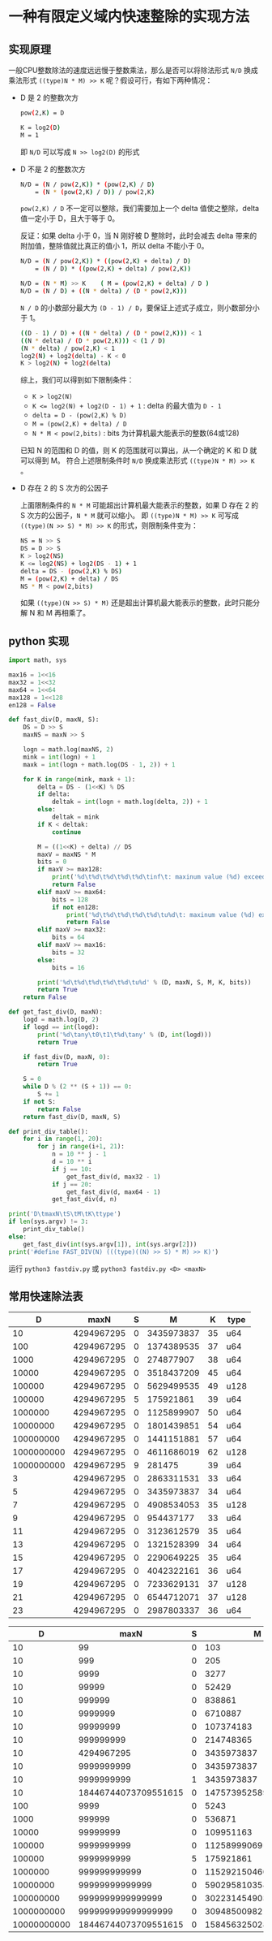 # 一种有限定义域内快速整除的实现方法

## 实现原理

一般CPU整数除法的速度远远慢于整数乘法，那么是否可以将除法形式 `N/D` 换成乘法形式 `((type)N * M) >> K` 呢？假设可行，有如下两种情况：

* D 是 2 的整数次方

    ```sh
    pow(2,K) = D

    K = log2(D)
    M = 1
    ```

    即 `N/D` 可以写成 `N >> log2(D)` 的形式

* D 不是 2 的整数次方

    ```sh
    N/D = (N / pow(2,K)) * (pow(2,K) / D)
        = (N * (pow(2,K) / D)) / pow(2,K)
    ```

    `pow(2,K) / D` 不一定可以整除，我们需要加上一个 delta 值使之整除，delta 值一定小于 D，且大于等于 0。

    反证：如果 delta 小于 0，当 N 刚好被 D 整除时，此时会减去 delta 带来的附加值，整除值就比真正的值小 1，所以 delta 不能小于 0。

    ```sh
    N/D = (N / pow(2,K)) * ((pow(2,K) + delta) / D)
        = (N / D) * ((pow(2,K) + delta) / pow(2,K))

    N/D = (N * M) >> K    ( M = (pow(2,K) + delta) / D )
    N/D = (N / D) + ((N * delta) / (D * pow(2,K)))
    ```

    `N / D` 的小数部分最大为 `(D - 1) / D`，要保证上述式子成立，则小数部分小于 1。

    ```sh
    ((D - 1) / D) + ((N * delta) / (D * pow(2,K))) < 1
    ((N * delta) / (D * pow(2,K))) < (1 / D)
    (N * delta) / pow(2,K) < 1
    log2(N) + log2(delta) - K < 0
    K > log2(N) + log2(delta)
    ```

    综上，我们可以得到如下限制条件：

    * `K > log2(N)`
    * `K <= log2(N) + log2(D - 1) + 1`  : delta 的最大值为 `D - 1`
    * `delta = D - (pow(2,K) % D)`
    * `M = (pow(2,K) + delta) / D`
    * `N * M < pow(2,bits)`             : bits 为计算机最大能表示的整数(64或128)

    已知 N 的范围和 D 的值，则 K 的范围就可以算出，从一个确定的 K 和 D 就可以得到 M。
    符合上述限制条件时 `N/D` 换成乘法形式 `((type)N * M) >> K` 。

* D 存在 2 的 S 次方的公因子

    上面限制条件的 `N * M` 可能超出计算机最大能表示的整数，如果 D 存在 2 的 S 次方的公因子，`N * M` 就可以缩小。
    即 `((type)N * M) >> K` 可写成 `((type)(N >> S) * M) >> K` 的形式，则限制条件变为：

    ```sh
    NS = N >> S
    DS = D >> S
    K > log2(NS)
    K <= log2(NS) + log2(DS - 1) + 1
    delta = DS - (pow(2,K) % DS)
    M = (pow(2,K) + delta) / DS
    NS * M < pow(2,bits)
    ```

    如果 `((type)(N >> S) * M)` 还是超出计算机最大能表示的整数，此时只能分解 N 和 M 再相乘了。


## python 实现

```python
import math, sys

max16 = 1<<16
max32 = 1<<32
max64 = 1<<64
max128 = 1<<128
en128 = False

def fast_div(D, maxN, S):
    DS = D >> S
    maxNS = maxN >> S

    logn = math.log(maxNS, 2)
    mink = int(logn) + 1
    maxk = int(logn + math.log(DS - 1, 2)) + 1

    for K in range(mink, maxk + 1):
        delta = DS - (1<<K) % DS
        if delta:
            deltak = int(logn + math.log(delta, 2)) + 1
        else:
            deltak = mink
        if K < deltak:
            continue

        M = ((1<<K) + delta) // DS
        maxV = maxNS * M
        bits = 0
        if maxV >= max128:
            print('%d\t%d\t%d\t%d\t%d\tinf\t: maxinum value (%d) exceeds uint128_t' % (D, maxN, S, M, K, maxV))
            return False
        elif maxV >= max64:
            bits = 128
            if not en128:
                print('%d\t%d\t%d\t%d\t%d\tu%d\t: maxinum value (%d) exceeds uint64_t' % (D, maxN, S, M, K, bits, maxV))
                return False
        elif maxV >= max32:
            bits = 64
        elif maxV >= max16:
            bits = 32
        else:
            bits = 16

        print('%d\t%d\t%d\t%d\t%d\tu%d' % (D, maxN, S, M, K, bits))
        return True
    return False

def get_fast_div(D, maxN):
    logd = math.log(D, 2)
    if logd == int(logd):
        print('%d\tany\t0\t1\t%d\tany' % (D, int(logd)))
        return True

    if fast_div(D, maxN, 0):
        return True

    S = 0
    while D % (2 ** (S + 1)) == 0:
        S += 1
    if not S:
        return False
    return fast_div(D, maxN, S)

def print_div_table():
    for i in range(1, 20):
        for j in range(i+1, 21):
            n = 10 ** j - 1
            d = 10 ** i
            if j == 10:
                get_fast_div(d, max32 - 1)
            if j == 20:
                get_fast_div(d, max64 - 1)
            get_fast_div(d, n)

print('D\tmaxN\tS\tM\tK\ttype')
if len(sys.argv) != 3:
    print_div_table()
else:
    get_fast_div(int(sys.argv[1]), int(sys.argv[2]))
print('#define FAST_DIV(N) (((type)((N) >> S) * M) >> K)')
```

运行 `python3 fastdiv.py` 或 `python3 fastdiv.py <D> <maxN>`

## 常用快速除法表

| D           | maxN                 | S   | M                    | K   | type |
| ----------- | -------------------- | --- | -------------------- | --- | ---- |
| 10          | 4294967295           | 0   | 3435973837           | 35  | u64  |
| 100         | 4294967295           | 0   | 1374389535           | 37  | u64  |
| 1000        | 4294967295           | 0   | 274877907            | 38  | u64  |
| 10000       | 4294967295           | 0   | 3518437209           | 45  | u64  |
| 100000      | 4294967295           | 0   | 5629499535           | 49  | u128 |
| 100000      | 4294967295           | 5   | 175921861            | 39  | u64  |
| 1000000     | 4294967295           | 0   | 1125899907           | 50  | u64  |
| 10000000    | 4294967295           | 0   | 1801439851           | 54  | u64  |
| 100000000   | 4294967295           | 0   | 1441151881           | 57  | u64  |
| 1000000000  | 4294967295           | 0   | 4611686019           | 62  | u128 |
| 1000000000  | 4294967295           | 9   | 281475               | 39  | u64  |
| 3           | 4294967295           | 0   | 2863311531           | 33  | u64  |
| 5           | 4294967295           | 0   | 3435973837           | 34  | u64  |
| 7           | 4294967295           | 0   | 4908534053           | 35  | u128 |
| 9           | 4294967295           | 0   | 954437177            | 33  | u64  |
| 11          | 4294967295           | 0   | 3123612579           | 35  | u64  |
| 13          | 4294967295           | 0   | 1321528399           | 34  | u64  |
| 15          | 4294967295           | 0   | 2290649225           | 35  | u64  |
| 17          | 4294967295           | 0   | 4042322161           | 36  | u64  |
| 19          | 4294967295           | 0   | 7233629131           | 37  | u128 |
| 21          | 4294967295           | 0   | 6544712071           | 37  | u128 |
| 23          | 4294967295           | 0   | 2987803337           | 36  | u64  |

| D           | maxN                 | S   | M                    | K   | type |
| ----------- | -------------------- | --- | -------------------- | --- | ---- |
| 10          | 99                   | 0   | 103                  | 10  | u16  |
| 10          | 999                  | 0   | 205                  | 11  | u32  |
| 10          | 9999                 | 0   | 3277                 | 15  | u32  |
| 10          | 99999                | 0   | 52429                | 19  | u64  |
| 10          | 999999               | 0   | 838861               | 23  | u64  |
| 10          | 9999999              | 0   | 6710887              | 26  | u64  |
| 10          | 99999999             | 0   | 107374183            | 30  | u64  |
| 10          | 999999999            | 0   | 214748365            | 31  | u64  |
| 10          | 4294967295           | 0   | 3435973837           | 35  | u64  |
| 10          | 9999999999           | 0   | 3435973837           | 35  | u128 |
| 10          | 9999999999           | 1   | 3435973837           | 34  | u128 |
| 10          | 18446744073709551615 | 0   | 14757395258967641293 | 67  | u128 |
| 100         | 9999                 | 0   | 5243                 | 19  | u32  |
| 1000        | 999999               | 0   | 536871               | 29  | u64  |
| 10000       | 99999999             | 0   | 109951163            | 40  | u64  |
| 100000      | 9999999999           | 0   | 11258999069          | 50  | u128 |
| 100000      | 9999999999           | 5   | 175921861            | 39  | u64  |
| 1000000     | 999999999999         | 0   | 1152921504607        | 60  | u128 |
| 10000000    | 99999999999999       | 0   | 59029581035871       | 69  | u128 |
| 100000000   | 9999999999999999     | 0   | 3022314549036573     | 78  | u128 |
| 1000000000  | 999999999999999999   | 0   | 309485009821345069   | 88  | u128 |
| 10000000000 | 18446744073709551615 | 0   | 15845632502852867519 | 97  | u128 |
